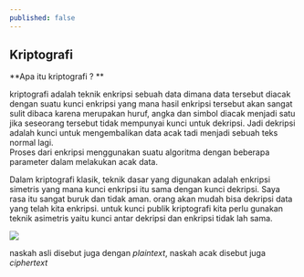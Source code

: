 ```yaml
---
published: false
---
```

## Kriptografi

**Apa itu kriptografi ? ** 

kriptografi adalah teknik enkripsi sebuah data dimana data tersebut diacak dengan suatu kunci enkripsi yang mana hasil enkripsi tersebut akan sangat sulit dibaca karena merupakan huruf, angka dan simbol diacak menjadi satu jika seseorang tersebut tidak mempunyai kunci untuk dekripsi. Jadi dekripsi adalah kunci untuk mengembalikan data acak tadi menjadi sebuah teks normal lagi.  
Proses dari enkripsi menggunakan suatu algoritma dengan beberapa parameter dalam melakukan acak data.

Dalam kriptografi klasik, teknik dasar yang digunakan adalah enkripsi simetris yang mana kunci enkripsi itu sama dengan kunci dekripsi. Saya rasa itu sangat buruk dan tidak aman. orang akan mudah bisa dekripsi data yang telah kita enkripsi. untuk kunci publik kriptografi kita perlu gunakan teknik asimetris yaitu kunci antar dekripsi dan enkripsi tidak lah sama.

![](http://ondigitalforensics.weebly.com/uploads/1/5/0/2/15025262/6788419_1_orig.jpg)

naskah asli disebut juga dengan *plaintext*, naskah acak disebut juga *ciphertext*